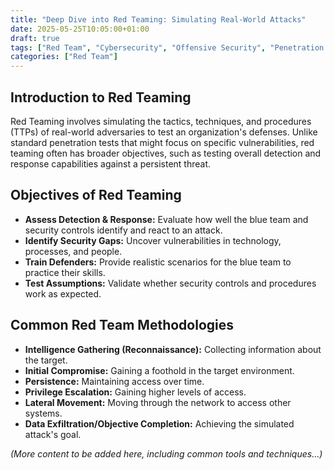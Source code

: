 ```yaml
---
title: "Deep Dive into Red Teaming: Simulating Real-World Attacks"
date: 2025-05-25T10:05:00+01:00
draft: true
tags: ["Red Team", "Cybersecurity", "Offensive Security", "Penetration Testing", "Adversary Emulation"]
categories: ["Red Team"]
---
```


## Introduction to Red Teaming

Red Teaming involves simulating the tactics, techniques, and procedures (TTPs) of real-world adversaries to test an organization's defenses. Unlike standard penetration tests that might focus on specific vulnerabilities, red teaming often has broader objectives, such as testing overall detection and response capabilities against a persistent threat.

## Objectives of Red Teaming

-   **Assess Detection & Response:** Evaluate how well the blue team and security controls identify and react to an attack.
-   **Identify Security Gaps:** Uncover vulnerabilities in technology, processes, and people.
-   **Train Defenders:** Provide realistic scenarios for the blue team to practice their skills.
-   **Test Assumptions:** Validate whether security controls and procedures work as expected.

## Common Red Team Methodologies

-   **Intelligence Gathering (Reconnaissance):** Collecting information about the target.
-   **Initial Compromise:** Gaining a foothold in the target environment.
-   **Persistence:** Maintaining access over time.
-   **Privilege Escalation:** Gaining higher levels of access.
-   **Lateral Movement:** Moving through the network to access other systems.
-   **Data Exfiltration/Objective Completion:** Achieving the simulated attack's goal.

*(More content to be added here, including common tools and techniques...)*
